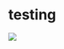 # testing

![](https://img.shields.io/badge/dynamic/json?url=https://raw.githubusercontent.com/somic25/testing/master/test.json&label=LABEL&query=version&color=red)

